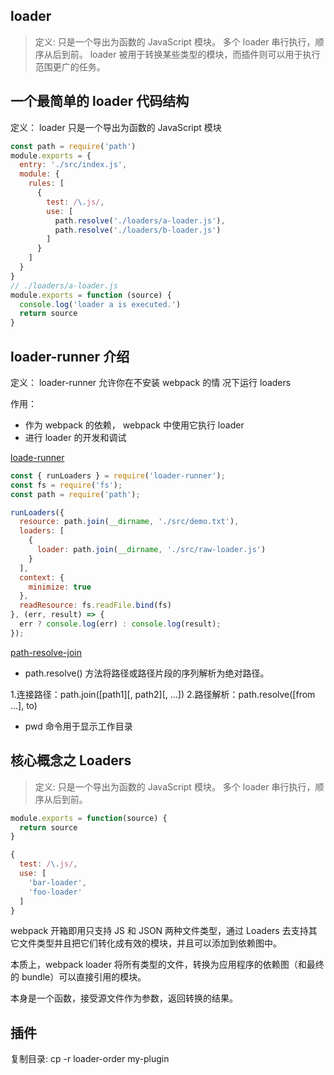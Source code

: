 ## loader

> 定义: 只是一个导出为函数的 JavaScript 模块。
多个 loader 串行执行，顺序从后到前。
loader 被用于转换某些类型的模块，而插件则可以用于执行范围更广的任务。

## 一个最简单的 loader 代码结构
定义： loader 只是一个导出为函数的 JavaScript 模块

```javascript
const path = require('path')
module.exports = {
  entry: './src/index.js',
  module: {
    rules: [
      {
        test: /\.js/,
        use: [
          path.resolve('./loaders/a-loader.js'),
          path.resolve('./loaders/b-loader.js')
        ]
      }
    ]
  }
}
// ./loaders/a-loader.js
module.exports = function (source) {
  console.log('loader a is executed.')
  return source
}
```

## loader-runner 介绍

定义： loader-runner 允许你在不安装 webpack 的情
况下运行 loaders

作用：
- 作为 webpack 的依赖， webpack 中使用它执行 loader
- 进行 loader 的开发和调试

[loade-runner](https://github.com/webpack/loader-runner)

```javascript
const { runLoaders } = require('loader-runner');
const fs = require('fs');
const path = require('path');

runLoaders({
  resource: path.join(__dirname, './src/demo.txt'),
  loaders: [
    {
      loader: path.join(__dirname, './src/raw-loader.js')
    }
  ],
  context: {
    minimize: true
  },
  readResource: fs.readFile.bind(fs)
}, (err, result) => {
  err ? console.log(err) : console.log(result);
});
```

[path-resolve-join](https://www.cnblogs.com/moqiutao/p/8523955.html)
- path.resolve() 方法将路径或路径片段的序列解析为绝对路径。

1.连接路径：path.join([path1][, path2][, ...])
2.路径解析：path.resolve([from ...], to)

- pwd 命令用于显示工作目录

## 核心概念之 Loaders
> 定义: 只是一个导出为函数的 JavaScript 模块。
多个 loader 串行执行，顺序从后到前。


```javascript
module.exports = function(source) {
  return source
}

{
  test: /\.js/,
  use: [
    'bar-loader',
    'foo-loader'
  ]
}
```

webpack 开箱即用只支持 JS 和 JSON 两种文件类型，通过 Loaders 去支持其它文件类型并且把它们转化成有效的模块，并且可以添加到依赖图中。

本质上，webpack loader 将所有类型的文件，转换为应用程序的依赖图（和最终的 bundle）可以直接引用的模块。

本身是一个函数，接受源文件作为参数，返回转换的结果。

## 插件 
复制目录: cp -r loader-order my-plugin